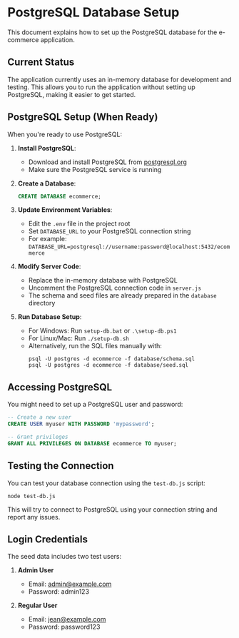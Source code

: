 # PostgreSQL Database Setup

This document explains how to set up the PostgreSQL database for the e-commerce application.

## Current Status

The application currently uses an in-memory database for development and testing. This allows you to run the application without setting up PostgreSQL, making it easier to get started.

## PostgreSQL Setup (When Ready)

When you're ready to use PostgreSQL:

1. **Install PostgreSQL**:
   - Download and install PostgreSQL from [postgresql.org](https://www.postgresql.org/download/)
   - Make sure the PostgreSQL service is running

2. **Create a Database**:
   ```sql
   CREATE DATABASE ecommerce;
   ```

3. **Update Environment Variables**:
   - Edit the `.env` file in the project root
   - Set `DATABASE_URL` to your PostgreSQL connection string
   - For example: `DATABASE_URL=postgresql://username:password@localhost:5432/ecommerce`

4. **Modify Server Code**:
   - Replace the in-memory database with PostgreSQL
   - Uncomment the PostgreSQL connection code in `server.js`
   - The schema and seed files are already prepared in the `database` directory

5. **Run Database Setup**:
   - For Windows: Run `setup-db.bat` or `.\setup-db.ps1`
   - For Linux/Mac: Run `./setup-db.sh`
   - Alternatively, run the SQL files manually with:
     ```
     psql -U postgres -d ecommerce -f database/schema.sql
     psql -U postgres -d ecommerce -f database/seed.sql
     ```

## Accessing PostgreSQL

You might need to set up a PostgreSQL user and password:

```sql
-- Create a new user
CREATE USER myuser WITH PASSWORD 'mypassword';

-- Grant privileges
GRANT ALL PRIVILEGES ON DATABASE ecommerce TO myuser;
```

## Testing the Connection

You can test your database connection using the `test-db.js` script:

```
node test-db.js
```

This will try to connect to PostgreSQL using your connection string and report any issues.

## Login Credentials

The seed data includes two test users:

1. **Admin User**
   - Email: admin@example.com
   - Password: admin123

2. **Regular User**
   - Email: jean@example.com
   - Password: password123 